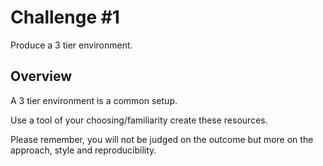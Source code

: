 # Challenge #1

Produce a 3 tier environment.

## Overview

A 3 tier environment is a common setup.

Use a tool of your choosing/familiarity create these resources.

Please remember, you will not be judged on the outcome but more on the approach, style and reproducibility.
